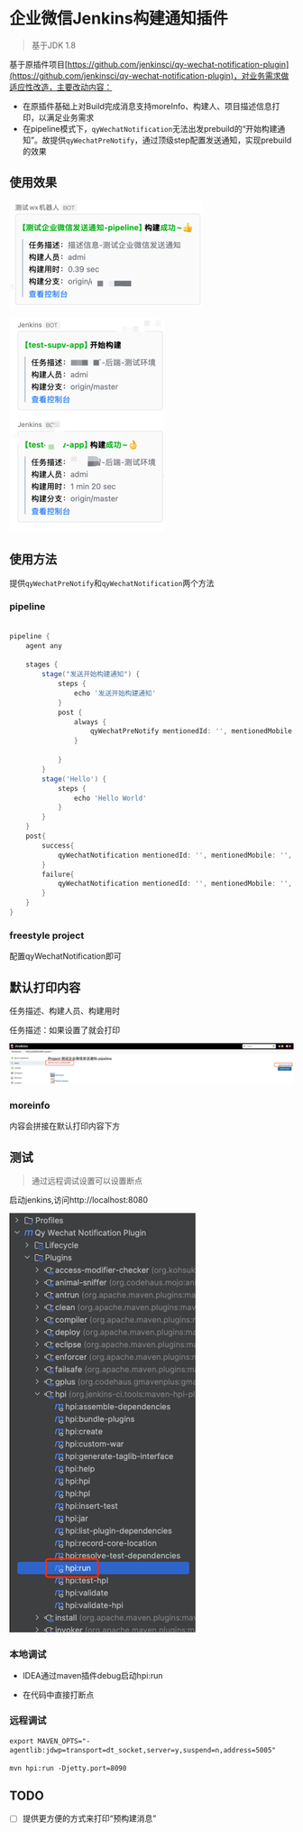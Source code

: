 # 企业微信Jenkins构建通知插件

> 基于JDK 1.8

基于原插件项目[https://github.com/jenkinsci/qy-wechat-notification-plugin](https://github.com/jenkinsci/qy-wechat-notification-plugin)，对业务需求做适应性改造，主要改动内容：

- 在原插件基础上对Build完成消息支持moreInfo、构建人、项目描述信息打印，以满足业务需求
- 在pipeline模式下，`qyWechatNotification`无法出发prebuild的“开始构建通知”。故提供`qyWechatPreNotify`，通过顶级step配置发送通知，实现prebuild的效果


## 使用效果

![demo](docs/demo.png)

![demo2](docs/demo2.png)

## 使用方法

提供`qyWechatPreNotify`和`qyWechatNotification`两个方法

### pipeline

``` groovy

pipeline {
    agent any

    stages {
        stage("发送开始构建通知") {
            steps {
                echo '发送开始构建通知'
            }
            post {
                always {
                    qyWechatPreNotify mentionedId: '', mentionedMobile: '', moreInfo: '构建分支：<font color="comment">${branch}</font>', webhookUrl: 'https://qyapi.weixin.qq.com/cgi-bin/webhook/send?key=64273ad9-0cba-45d5-93a1-1d86cec0dc5d'            
                }
            
            }
        }
        stage('Hello') {
            steps {
                echo 'Hello World'
            }
        }
    }
    post{
        success{
            qyWechatNotification mentionedId: '', mentionedMobile: '', moreInfo: '构建分支：<font color="comment">${branch}</font>', webhookUrl: 'https://qyapi.weixin.qq.com/cgi-bin/webhook/send?key=64273ad9-0cba-45d5-93a1-1d86cec0dc5d'          
        }
        failure{
            qyWechatNotification mentionedId: '', mentionedMobile: '', moreInfo: '构建分支：<font color="comment">${branch}</font>', webhookUrl: 'https://qyapi.weixin.qq.com/cgi-bin/webhook/send?key=64273ad9-0cba-45d5-93a1-1d86cec0dc5d'          
        }
    }
}


```

### freestyle project

配置qyWechatNotification即可




## 默认打印内容

任务描述、构建人员、构建用时

任务描述：如果设置了就会打印

![desc](docs/desc.png)


### moreinfo

内容会拼接在默认打印内容下方


## 测试

> 通过远程调试设置可以设置断点

启动jenkins,访问http://localhost:8080

![img.png](img.png)


### 本地调试

- IDEA通过maven插件debug启动hpi:run

- 在代码中直接打断点

### 远程调试

```shell
export MAVEN_OPTS="-agentlib:jdwp=transport=dt_socket,server=y,suspend=n,address=5005"

mvn hpi:run -Djetty.port=8090
```

## TODO

- [ ] 提供更方便的方式来打印“预构建消息”